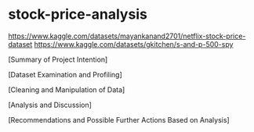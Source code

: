 # stock-price-analysis

https://www.kaggle.com/datasets/mayankanand2701/netflix-stock-price-dataset
https://www.kaggle.com/datasets/gkitchen/s-and-p-500-spy

[Summary of Project Intention]

[Dataset Examination and Profiling]

[Cleaning and Manipulation of Data]

[Analysis and Discussion]

[Recommendations and Possible Further Actions Based on Analysis]

